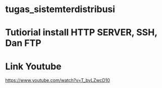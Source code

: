 # tugas_sistemterdistribusi

# Tutiorial install HTTP SERVER, SSH, Dan FTP
# Link Youtube
https://www.youtube.com/watch?v=T_bvLZwcD10
